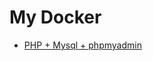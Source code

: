 # My Docker

* [PHP + Mysql + phpmyadmin](https://github.com/RPF511/docker/tree/master/php_mysql_phpmyadmin)
